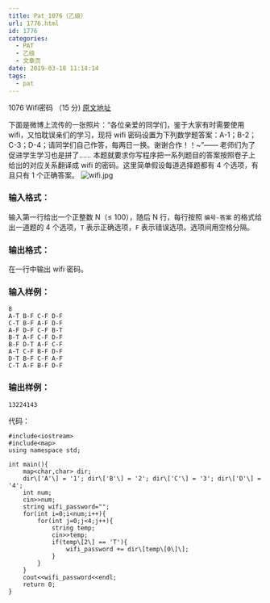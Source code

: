 ```yaml
---
title: Pat_1076（乙级）
url: 1776.html
id: 1776
categories:
  - PAT
  - 乙级
  - 文章页
date: 2019-03-18 11:14:14
tags:
  - pat
---
```


1076 Wifi密码 （15 分) [原文地址](https://pintia.cn/problem-sets/994805260223102976/problems/994805262622244864)

下面是微博上流传的一张照片：“各位亲爱的同学们，鉴于大家有时需要使用 wifi，又怕耽误亲们的学习，现将 wifi 密码设置为下列数学题答案：A-1；B-2；C-3；D-4；请同学们自己作答，每两日一换。谢谢合作！！~”—— 老师们为了促进学生学习也是拼了…… 本题就要求你写程序把一系列题目的答案按照卷子上给出的对应关系翻译成 wifi 的密码。这里简单假设每道选择题都有 4 个选项，有且只有 1 个正确答案。 ![wifi.jpg](https://images.ptausercontent.com/7e56be3f-caba-45f1-b9cb-38a96d44de76.jpg)

### 输入格式：

输入第一行给出一个正整数 N（≤ 100），随后 N 行，每行按照 `编号-答案` 的格式给出一道题的 4 个选项，`T` 表示正确选项，`F` 表示错误选项。选项间用空格分隔。

### 输出格式：

在一行中输出 wifi 密码。

### 输入样例：

    8
    A-T B-F C-F D-F
    C-T B-F A-F D-F
    A-F D-F C-F B-T
    B-T A-F C-F D-F
    B-F D-T A-F C-F
    A-T C-F B-F D-F
    D-T B-F C-F A-F
    C-T A-F B-F D-F
    

### 输出样例：

    13224143

代码：
```
#include<iostream>
#include<map>
using namespace std;

int main(){
    map<char,char> dir;
    dir\['A'\] = '1'; dir\['B'\] = '2'; dir\['C'\] = '3'; dir\['D'\] = '4';
    int num;
    cin>>num;
    string wifi_password="";
    for(int i=0;i<num;i++){
        for(int j=0;j<4;j++){
            string temp;
            cin>>temp;
            if(temp\[2\] == 'T'){
                wifi_password += dir\[temp\[0\]\];
            }
        }
    }
    cout<<wifi_password<<endl;
    return 0;
}
```